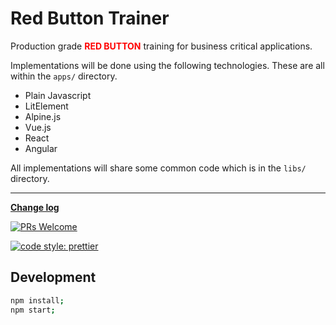 # Red Button Trainer

Production grade <b style="color:red;text-transform:uppercase;">red button</b> training for business critical applications.

Implementations will be done using the following technologies. These are all
within the `apps/` directory.

- Plain Javascript
- LitElement
- Alpine.js
- Vue.js
- React
- Angular

All implementations will share some common code which is in the `libs/` directory.

---

**[Change log](CHANGELOG.md)**

[![PRs Welcome](https://img.shields.io/badge/PRs-welcome-brightgreen.svg?style=flat-square)](http://makeapullrequest.com)

[![code style: prettier](https://img.shields.io/badge/code%20style-prettier-ff69b4.svg)](https://github.com/prettier/prettier)

## Development

```bash
npm install;
npm start;
```
